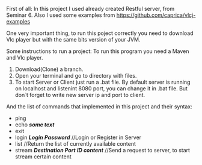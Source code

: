 First of all:
In this project I used already created Restful server, from Seminar 6.
Also I used some examples from https://github.com/caprica/vlcj-examples

One very important thing, to run this poject correctly you need to download Vlc player but with the same bits version of your JVM.

Some instructions to run a project:
To run this program you need a Maven and Vlc player.
1. Download(Clone) a branch.
2. Open your terminal and go to directory with files.
3. To start Server or Client just run a .bat file.
By default server is running on localhost and listenint 8080 port, you can change it in .bat file. But don`t forget to write new server ip and port to client.


And the list of commands that implemented in this project and their syntax:
- ping
- echo ***some text***
- exit
- login ***Login*** ***Password*** //Login or Register in Server
- list //Return the list of currently available content
- stream ***Destination Port*** ***ID content*** //Send a request to server, to start stream certain content
